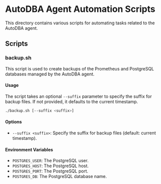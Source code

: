 # AutoDBA Agent Automation Scripts

This directory contains various scripts for automating tasks related to the AutoDBA agent.

## Scripts

### backup.sh

This script is used to create backups of the Prometheus and PostgreSQL databases managed by the AutoDBA agent.

#### Usage

The script takes an optional `--suffix` parameter to specify the suffix for backup files. If not provided, it defaults to the current timestamp.

```bash
./backup.sh [--suffix <suffix>]
```

#### Options

- `--suffix <suffix>`: Specify the suffix for backup files (default: current timestamp).

#### Environment Variables

- `POSTGRES_USER`: The PostgreSQL user.
- `POSTGRES_HOST`: The PostgreSQL host.
- `POSTGRES_PORT`: The PostgreSQL port.
- `POSTGRES_DB`: The PostgreSQL database name.
